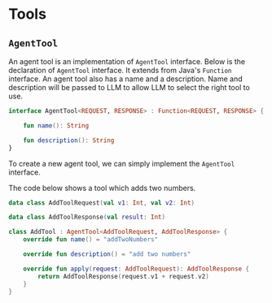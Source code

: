 # Tools

## `AgentTool`

An agent tool is an implementation of `AgentTool` interface. Below is the declaration of `AgentTool` interface. It extends from Java's `Function` interface. An agent tool also has a name and a description. Name and description will be passed to LLM to allow LLM to select the right tool to use.

```kotlin title="AgentTool"
interface AgentTool<REQUEST, RESPONSE> : Function<REQUEST, RESPONSE> {

    fun name(): String

    fun description(): String
}
```

To create a new agent tool, we can simply implement the `AgentTool` interface.

The code below shows a tool which adds two numbers.

```kotlin title="A tool to add two numbers"
data class AddToolRequest(val v1: Int, val v2: Int)

data class AddToolResponse(val result: Int)

class AddTool : AgentTool<AddToolRequest, AddToolResponse> {
    override fun name() = "addTwoNumbers"

    override fun description() = "add two numbers"

    override fun apply(request: AddToolRequest): AddToolResponse {
        return AddToolResponse(request.v1 + request.v2)
    }
}
```
